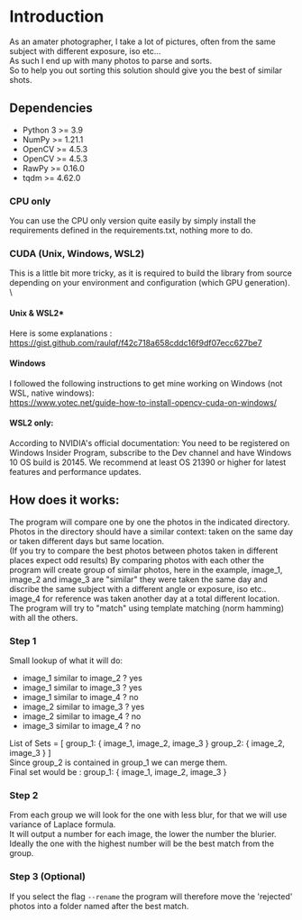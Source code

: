 # Introduction
As an amater photographer, I take a lot of pictures, often from the same subject with different exposure, iso etc...\
As such I end up with many photos to parse and sorts.\
So to help you out sorting this solution should give you the best of similar shots.

## Dependencies
* Python 3 >= 3.9
* NumPy >= 1.21.1
* OpenCV >= 4.5.3
* OpenCV >= 4.5.3
* RawPy >= 0.16.0
* tqdm >= 4.62.0
### CPU only
You can use the CPU only version quite easily by simply install the requirements defined in the requirements.txt, nothing more to do.
### CUDA (Unix, Windows, WSL2)
This is a little bit more tricky, as it is required to build the library from source depending on your environment and configuration (which GPU generation). \

#### Unix & WSL2*
Here is some explanations : https://gist.github.com/raulqf/f42c718a658cddc16f9df07ecc627be7

#### Windows
I followed the following instructions to get mine working on Windows (not WSL, native windows):\
https://www.yotec.net/guide-how-to-install-opencv-cuda-on-windows/

#### WSL2 only:
According to NVIDIA's official documentation: You need to be registered on Windows Insider Program, subscribe to the Dev channel and have Windows 10 OS build is 20145. We recommend at least OS 21390 or higher for latest features and performance updates.

## How does it works:
The program will compare one by one the photos in the indicated directory.
Photos in the directory should have a similar context: taken on the same day or taken different days but same location. \
(If you try to compare the best photos between photos taken in different places expect odd results)
By comparing photos with each other the program will create group of similar photos, here in the example, image_1, image_2 and image_3 are "similar" they were taken the same day and discribe the same subject with a different angle or exposure, iso etc..\
image_4 for reference was taken another day at a total different location.\
The program will try to "match" using template matching (norm hamming) with all the others. 

### Step 1
Small lookup of what it will do:
- image_1 similar to image_2 ? yes
- image_1 similar to image_3 ? yes
- image_1 similar to image_4 ? no
- image_2 similar to image_3 ? yes
- image_2 similar to image_4 ? no
- image_3 similar to image_4 ? no

List of Sets = [ 
    group_1: { image_1, image_2, image_3 }
    group_2: { image_2, image_3 } 
]\
Since group_2 is contained in group_1 we can merge them.\
Final set would be :
group_1: {
        image_1,
        image_2,
        image_3
    }
### Step 2
From each group we will look for the one with less blur, for that we will use variance of Laplace formula.\
It will output a number for each image, the lower the number the blurier.\
Ideally the one with the highest number will be the best match from the group.

### Step 3 (Optional)
If you select the flag `--rename` the program will therefore move the 'rejected' photos into a folder named after the best match.